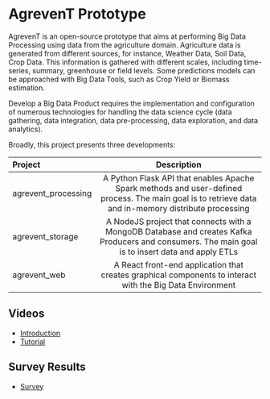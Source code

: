 # AgrevenT Prototype

AgrevenT is an open-source prototype that aims at performing Big Data Processing using data from the agriculture domain.
Agriculture data is generated from different sources, for instance,
Weather Data, Soil Data, Crop Data. This information is gathered with different scales, including time-series, summary, greenhouse or field levels. Some predictions models can be approached with Big Data Tools, such as Crop Yield or Biomass estimation.

Develop a Big Data Product requires the implementation and configuration of numerous technologies for handling the data science cycle (data gathering, data integration, data pre-processing, data exploration, and data analytics). 

Broadly, this project presents three developments:



| Project       | Description     |
| :------------- | :----------: |
| agrevent_processing  | A Python Flask API that enables Apache Spark methods and user-defined process. The main goal is to retrieve data and in-memory distribute processing | 
| agrevent_storage | A NodeJS project that connects with a MongoDB Database and creates Kafka Producers and consumers. The main goal is to insert data and apply ETLs | 
| agrevent_web  | A React front-end application that creates graphical components to interact with the Big Data Environment  | 


## Videos

* [Introduction](https://vimeo.com/410733754)
* [Tutorial](https://vimeo.com/411019366)

## Survey Results

* [Survey](https://github.com/felipe-vargas-inrae/agrevent/blob/master/agrevent_processing/api/documents/agrevent_survey.pdf)